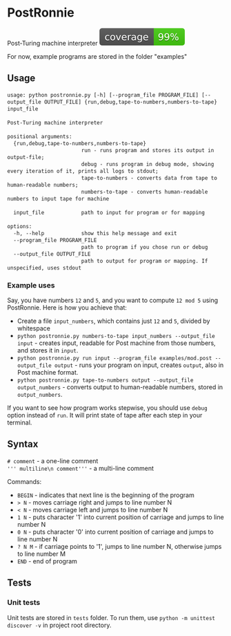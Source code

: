 # PostRonnie
Post-Turing machine interpreter
![coverage](coverage.svg)

For now, example programs are stored in the folder "examples"

## Usage
```
usage: python postronnie.py [-h] [--program_file PROGRAM_FILE] [--output_file OUTPUT_FILE] {run,debug,tape-to-numbers,numbers-to-tape} input_file

Post-Turing machine interpreter

positional arguments:
  {run,debug,tape-to-numbers,numbers-to-tape}
                        run - runs program and stores its output in output-file;
                        debug - runs program in debug mode, showing every iteration of it, prints all logs to stdout;
                        tape-to-numbers - converts data from tape to human-readable numbers;
                        numbers-to-tape - converts human-readable numbers to input tape for machine
                        
  input_file            path to input for program or for mapping

options:
  -h, --help            show this help message and exit
  --program_file PROGRAM_FILE
                        path to program if you chose run or debug
  --output_file OUTPUT_FILE
                        path to output for program or mapping. If unspecified, uses stdout
```

### Example uses
Say, you have numbers `12` and `5`, and you want to compute `12 mod 5` using PostRonnie. Here is how you achieve that:
- Create a file `input_numbers`, which contains just `12` and `5`, divided by whitespace
- `python postronnie.py numbers-to-tape input_numbers --output_file input` - creates input, readable for Post machine from those numbers, and stores it in `input`.
- `python postronnie.py run input --program_file examples/mod.post --output_file output` - runs your program on input, creates `output`, also in Post machine format.
- `python postronnie.py tape-to-numbers output --output_file output_numbers` - converts output to human-readable numbers, stored in `output_numbers`.

If you want to see how program works stepwise, you should use `debug` option instead of `run`. It will print state of tape after each step in your terminal.

## Syntax
`# comment` - a one-line comment \
`''' multiline\n comment'''` - a multi-line comment

Commands:
- `BEGIN` - indicates that next line is the beginning of the program
- `> N` - moves carriage right and jumps to line number N
- `< N` - moves carriage left and jumps to line number N
- `1 N` - puts character '1' into current position of carriage and jumps to line number N
- `0 N` - puts character '0' into current position of carriage and jumps to line number N
- `? N M` - if carriage points to '1', jumps to line number N, otherwise jumps to line number M
- `END` - end of program

## Tests
### Unit tests
Unit tests are stored in `tests` folder. To run them, use `python -m unittest discover -v` in project root directory.
